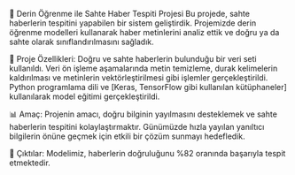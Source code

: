 📢 Derin Öğrenme ile Sahte Haber Tespiti Projesi
Bu projede, sahte haberlerin tespitini yapabilen bir sistem geliştirdik. Projemizde derin öğrenme modelleri kullanarak haber metinlerini analiz ettik ve doğru ya da sahte olarak sınıflandırılmasını sağladık.

📌 Proje Özellikleri:
Doğru ve sahte haberlerin bulunduğu bir veri seti kullanıldı.
Veri ön işleme aşamalarında metin temizleme, durak kelimelerin kaldırılması ve metinlerin vektörleştirilmesi gibi işlemler gerçekleştirildi.
Python programlama dili ve [Keras, TensorFlow gibi kullanılan kütüphaneler] kullanılarak model eğitimi gerçekleştirildi.

📊 Amaç:
Projenin amacı, doğru bilginin yayılmasını desteklemek ve sahte haberlerin tespitini kolaylaştırmaktır. Günümüzde hızla yayılan yanıltıcı bilgilerin önüne geçmek için etkili bir çözüm sunmayı hedefledik.

🎯 Çıktılar:
Modelimiz, haberlerin doğruluğunu %82 oranında başarıyla tespit etmektedir.
